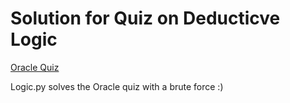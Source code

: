 # Solution for Quiz on Deducticve Logic 

[Oracle Quiz](https://devgym.oracle.com/)

Logic.py solves the Oracle quiz with a brute force :) 
 